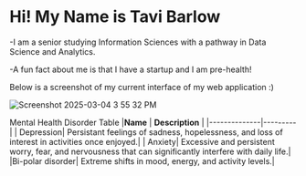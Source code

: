 # Hi! My Name is Tavi Barlow

-I am a senior studying Information Sciences with a pathway in Data Science and Analytics.

-A fun fact about me is that I have a startup and I am pre-health!

Below is a screenshot of my current interface of my web application :)

![Screenshot 2025-03-04 3 55 32 PM](https://github.com/user-attachments/assets/00bfdf11-6692-417e-a625-a7cc037b2038)

Mental Health Disorder Table
|**Name** | **Description** |
|--------------|---------|
| Depression| Persistant feelings of sadness, hopelessness, and loss of interest in activities once enjoyed.|
| Anxiety|  Excessive and persistent worry, fear, and nervousness that can significantly interfere with daily life.|
|Bi-polar disorder| Extreme shifts in mood, energy, and activity levels.|
